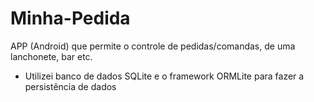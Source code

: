 # Minha-Pedida

APP (Android) que permite o controle de pedidas/comandas, de uma lanchonete, bar etc. 
- Utilizei banco de dados SQLite e o framework ORMLite para fazer a persistência de dados 




